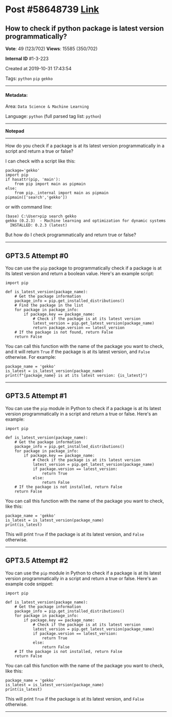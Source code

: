 
# Post \#58648739 [Link](https://stackoverflow.com/questions/58648739/)

## How to check if python package is latest version programmatically?

**Vote**: 49 (123/702) **Views**: 15585 (350/702) 

**Internal ID** \#1-3-223

Created at 2019-10-31 17:43:54

Tags: `python` `pip` `gekko`

----------

#### Metadata:

Area: `Data Science & Machine Learning`

Language: `python` (full parsed tag list: `python`)

----------

**Notepad**


----------

How do you check if a package is at its latest version programmatically in a script and return a true or false?

I can check with a script like this:

```
package='gekko'
import pip
if hasattr(pip, 'main'):
    from pip import main as pipmain
else:
    from pip._internal import main as pipmain
pipmain(['search','gekko'])
```


or with command line: 

```
(base) C:\User>pip search gekko
gekko (0.2.3)  - Machine learning and optimization for dynamic systems
  INSTALLED: 0.2.3 (latest)
```


But how do I check programmatically and return true or false?


----------
        
## GPT3.5 Attempt \#0

You can use the `pip` package to programmatically check if a package is at its latest version and return a boolean value. Here's an example script:

```
import pip

def is_latest_version(package_name):
    # Get the package information
    package_info = pip.get_installed_distributions()
    # Find the package in the list
    for package in package_info:
        if package.key == package_name:
            # Check if the package is at its latest version
            latest_version = pip.get_latest_version(package_name)
            return package.version == latest_version
    # If the package is not found, return False
    return False
```

You can call this function with the name of the package you want to check, and it will return `True` if the package is at its latest version, and `False` otherwise. For example:

```
package_name = 'gekko'
is_latest = is_latest_version(package_name)
print(f"{package_name} is at its latest version: {is_latest}")
```

--------

## GPT3.5 Attempt \#1

You can use the `pip` module in Python to check if a package is at its latest version programmatically in a script and return a true or false. Here's an example:

```
import pip

def is_latest_version(package_name):
    # Get the package information
    package_info = pip.get_installed_distributions()
    for package in package_info:
        if package.key == package_name:
            # Check if the package is at its latest version
            latest_version = pip.get_latest_version(package_name)
            if package.version == latest_version:
                return True
            else:
                return False
    # If the package is not installed, return False
    return False
```

You can call this function with the name of the package you want to check, like this:

```
package_name = 'gekko'
is_latest = is_latest_version(package_name)
print(is_latest)
```

This will print `True` if the package is at its latest version, and `False` otherwise.

--------

## GPT3.5 Attempt \#2

You can use the `pip` module in Python to check if a package is at its latest version programmatically in a script and return a true or false. Here's an example code snippet:

```
import pip

def is_latest_version(package_name):
    # Get the package information
    package_info = pip.get_installed_distributions()
    for package in package_info:
        if package.key == package_name:
            # Check if the package is at its latest version
            latest_version = pip.get_latest_version(package_name)
            if package.version == latest_version:
                return True
            else:
                return False
    # If the package is not installed, return False
    return False
```

You can call this function with the name of the package you want to check, like this:

```
package_name = 'gekko'
is_latest = is_latest_version(package_name)
print(is_latest)
```

This will print `True` if the package is at its latest version, and `False` otherwise.

--------
